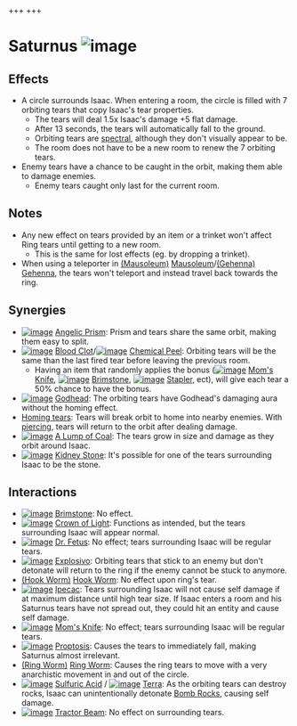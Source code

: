 +++
+++

 # Saturnus ![image](/image/Saturnus.png) 


Effects
---------


* A circle surrounds Isaac. When entering a room, the circle is filled with 7 orbiting tears that copy Isaac's tear properties.
	+ The tears will deal 1.5x Isaac's damage +5 flat damage.
	+ After 13 seconds, the tears will automatically fall to the ground.
	+ Orbiting tears are [spectral](/wiki/Spectral_tears "Spectral tears"), although they don't visually appear to be.
	+ The room does not have to be a new room to renew the 7 orbiting tears.
* Enemy tears have a chance to be caught in the orbit, making them able to damage enemies.
	+ Enemy tears caught only last for the current room.


Notes
-------


* Any new effect on tears provided by an item or a trinket won't affect Ring tears until getting to a new room.
	+ This is the same for lost effects (eg. by dropping a trinket).
* When using a teleporter in [(Mausoleum)](/wiki/Mausoleum "Mausoleum") [Mausoleum](/wiki/Mausoleum "Mausoleum")/[(Gehenna)](/wiki/Gehenna "Gehenna") [Gehenna](/wiki/Gehenna "Gehenna"), the tears won't teleport and instead travel back towards the ring.


Synergies
-----------


* [![image](/image/Angelic_Prism.png)](/wiki/Angelic_Prism "Angelic Prism") [Angelic Prism](/wiki/Angelic_Prism "Angelic Prism"): Prism and tears share the same orbit, making them easy to split.
* [![image](/image/Blood_Clot.png)](/wiki/Blood_Clot "Blood Clot") [Blood Clot](/wiki/Blood_Clot "Blood Clot")/[![image](/image/Chemical_Peel.png)](/wiki/Chemical_Peel "Chemical Peel") [Chemical Peel](/wiki/Chemical_Peel "Chemical Peel"): Orbiting tears will be the same than the last fired tear before leaving the previous room.
	+ Having an item that randomly applies the bonus ([![image](/image/Mom%27s_Knife.png)](/wiki/Mom%27s_Knife "Mom's Knife") [Mom's Knife](/wiki/Mom%27s_Knife "Mom's Knife"), [![image](/image/Brimstone.png)](/wiki/Brimstone "Brimstone") [Brimstone](/wiki/Brimstone "Brimstone"), [![image](/image/Stapler.png)](/wiki/Stapler "Stapler") [Stapler](/wiki/Stapler "Stapler"), ect), will give each tear a 50% chance to have the bonus.
* [![image](/image/Godhead.png)](/wiki/Godhead "Godhead") [Godhead](/wiki/Godhead "Godhead"): The orbiting tears have Godhead's damaging aura without the homing effect.
* [Homing tears](/wiki/Homing_tears "Homing tears"): Tears will break orbit to home into nearby enemies. With [piercing](/wiki/Piercing_tears "Piercing tears"), tears will return to the orbit after dealing damage.
* [![image](/image/A_Lump_of_Coal.png)](/wiki/A_Lump_of_Coal "A Lump of Coal") [A Lump of Coal](/wiki/A_Lump_of_Coal "A Lump of Coal"): The tears grow in size and damage as they orbit around Isaac.
* [![image](/image/Kidney_Stone.png)](/wiki/Kidney_Stone "Kidney Stone") [Kidney Stone](/wiki/Kidney_Stone "Kidney Stone"): It's possible for one of the tears surrounding Isaac to be the stone.


Interactions
--------------


* [![image](/image/Brimstone.png)](/wiki/Brimstone "Brimstone") [Brimstone](/wiki/Brimstone "Brimstone"): No effect.
* [![image](/image/Crown_of_Light.png)](/wiki/Crown_of_Light "Crown of Light") [Crown of Light](/wiki/Crown_of_Light "Crown of Light"): Functions as intended, but the tears surrounding Isaac will appear normal.
* [![image](/image/Dr._Fetus.png)](/wiki/Dr._Fetus "Dr. Fetus") [Dr. Fetus](/wiki/Dr._Fetus "Dr. Fetus"): No effect; tears surrounding Isaac will be regular tears.
* [![image](/image/Explosivo.png)](/wiki/Explosivo "Explosivo") [Explosivo](/wiki/Explosivo "Explosivo"): Orbiting tears that stick to an enemy but don't detonate will return to the ring if the enemy cannot be stuck to anymore.
* [(Hook Worm)](/wiki/Hook_Worm "Hook Worm") [Hook Worm](/wiki/Hook_Worm "Hook Worm"): No effect upon ring's tear.
* [![image](/image/Ipecac.png)](/wiki/Ipecac "Ipecac") [Ipecac](/wiki/Ipecac "Ipecac"): Tears surrounding Isaac will not cause self damage if at maximum distance until high tear size. If Isaac enters a room and his Saturnus tears have not spread out, they could hit an entity and cause self damage.
* [![image](/image/Mom%27s_Knife.png)](/wiki/Mom%27s_Knife "Mom's Knife") [Mom's Knife](/wiki/Mom%27s_Knife "Mom's Knife"): No effect; tears surrounding Isaac will be regular tears.
* [![image](/image/Proptosis.png)](/wiki/Proptosis "Proptosis") [Proptosis](/wiki/Proptosis "Proptosis"): Causes the tears to immediately fall, making Saturnus almost irrelevant.
* [(Ring Worm)](/wiki/Ring_Worm "Ring Worm") [Ring Worm](/wiki/Ring_Worm "Ring Worm"): Causes the ring tears to move with a very anarchistic movement in and out of the circle.
* [![image](/image/Sulfuric_Acid.png)](/wiki/Sulfuric_Acid "Sulfuric Acid") [Sulfuric Acid](/wiki/Sulfuric_Acid "Sulfuric Acid") / [![image](/image/Terra.png)](/wiki/Terra "Terra") [Terra](/wiki/Terra "Terra"): As the orbiting tears can destroy rocks, Isaac can unintentionally detonate [Bomb Rocks](/wiki/Rocks#Bomb_Rocks "Rocks"), causing self damage.
* [![image](/image/Tractor_Beam.png)](/wiki/Tractor_Beam "Tractor Beam") [Tractor Beam](/wiki/Tractor_Beam "Tractor Beam"): No effect on surrounding tears.


